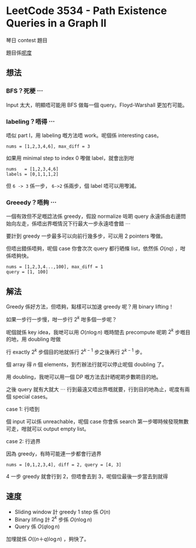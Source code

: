 # LeetCode 3534 - Path Existence Queries in a Graph II

琴日 contest 題目

題目係[呢度](https://leetcode.com/problems/path-existence-queries-in-a-graph-ii/)

## 想法

### BFS？死梗 ⋯
Input 太大，明顯唔可能用 BFS 做每一個 query。Floyd-Warshall 更加冇可能。

### labeling？唔得 ⋯
唔似 part I，用 labeling 嘅方法唔 work。呢個係 interesting case。

```
nums = [1,2,3,4,6], max_diff = 3
```

如果用 minimal step to index 0 嚟做 label，就會出到咁

```
nums   = [1,2,3,4,6]
labels = [0,1,1,1,2]
```

但 `6 -> 3` 係一步， `6->2` 係兩步，個 label 唔可以用嚟減。


### Greeedy？唔夠 ⋯
一個有效但不足嘅諗法係 greedy，假設 normalize 咗啲 query 永遠係由右邊問始向左走，係唔出界嘅情況下行最大一步永遠唔會錯 ⋯

要計到 greedy 一步最多可以向前行幾多步，可以用 2 pointers 嚟做。

但唔出錯係唔夠，呢個 case 你會次次 query 都行晒條 list，依然係 $O(nq)$ ，咁係唔夠快。

```
nums = [1,2,3,4...,100], max_diff = 1
query = [1, 100]
```

## 解法

Greedy 係好方法，但唔夠，點樣可以加速 greedy 呢？用 binary lifting！

如果一步行一步慢，咁一步行 $2^k$ 咁多個一步呢？

呢個就係 key idea，我哋可以用 $O(n \log n)$ 嘅時間去 precompute 呢啲 $2^k$ 步嘅目的地，用 doubling 咁做

行 exactly $2^k$ 步個目的地就係行 $2^{k-1}$ 步之後再行 $2^{k-1}$ 步。

個 array 得 $n$ 個 elements，到冇辦法行就可以停止呢個 doubling 了。

用 doubling，我哋可以用一個 DP 嘅方法去計晒呢啲步數啲目的地。

之後 query 就有大就大 ⋯ 行到最遠又唔出界嘅就要，行到目的地為止，呢度有兩個 special cases。

case 1: 行唔到

個 input 可以係 unreachable，呢個 case 你會係 search 第一步唧時候發現無數可走，咁就可以 output empty list。

case 2: 行過界

因為 greedy，有時可能連一步都會行過界

```
nums = [0,1,2,3,4], diff = 2, query = [4, 3]
```

4 一步 greedy 就會行到 2，但唔會去到 3，呢個位最後一步當去到就得

## 速度

- Sliding window 計 greedy 1 step 係 $O(n)$ 
- Binary lifing 計 $2^k$ 步係 $O(n \log n)$ 
- Query 係 $O(q \log n)$ 

加埋就係 $O((n ＋ q) \log n)$ ，夠快了。
